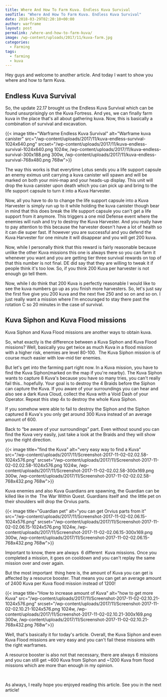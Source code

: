 ```yaml
---
title: Where And How To Farm Kuva. Endless Kuva Survival
seoTitle: "Where And How To Farm Kuva. Endless Kuva Survival"
date: 2018-03-29T02:20:10+00:00
author: warframe
layout: post
permalink: /where-and-how-to-farm-kuva/
image: /wp-content/uploads/2017/11/kuva-farm.jpg
categories:
  - Farming
tags:
  - farming
  - kuva
---
```

Hey guys and welcome to another article. And today I want to show you where and how to farm Kuva.

<!--more-->

## Endless Kuva Survival

So, the update 22.17 brought us the Endless Kuva Survival which can be found unsurprisingly on the Kuva Fortress. And yes, we can finally farm kuva in the place that's all about gathering kuva. Now, this is basically a combination of survival and excavation.

{{< image title="Warframe Endless Kuva Survival" alt="Warframe kuva canister" src="/wp-content/uploads/2017/11/kuva-endless-survival-1024x640.png" srcset="/wp-content/uploads/2017/11/kuva-endless-survival-1024x640.png 1024w, /wp-content/uploads/2017/11/kuva-endless-survival-300x188.png 300w, /wp-content/uploads/2017/11/kuva-endless-survival-768x480.png 768w">}}

The way this works is that everytime Lotus sends you a life support capsule an enemy eximus unit carrying a kuva canister will spawn and will be marked on both your mini-map and your heads-up display. This unit will drop the kuva canister upon death which you can pick up and bring to the life support capsule to turn it into a Kuva Harvester.

Now, all you have to do to change the life support capsule into a Kuva Harvester is simply run up to it while holding the kuva canister though bear in mind that this does break the life support capsule you can't get a life support from it anymore. This triggers a one mid Defense event where the enemies will rush and try to destroy the Kuva Harvester. And you really have to pay attention to this because the harvester doesn't have a lot of health so it can die super fast. If however you are successful and you defend the Kuva Harvester for one minute it will disappear and you will get 200 kuva.

Now, while I personally think that this reward is fairly reasonable because unlike the other Kuva missions this one is always there so you can farm it whenever you want and you are getting tier three survival rewards on top of that this number is not final. DE did say that they are willing to tweak it if people think it's too low. So, if you think 200 Kuva per harvester is not enough go tell them.

Now, while I do think that 200 Kuva is perfectly reasonable I would like to see the kuva numbers go up as you finish more harvesters. So, let's just say the first five give you 200 kuva and the next five 250 and so on and so on. I just really want a mission where I'm encouraged to stay there past the rotation C so 20 minutes in the case of survival.

## Kuva Siphon and Kuva Flood missions

Kuva Siphon and Kuva Flood missions are another ways to obtain kuva.

So, what exactly is the difference between a Kuva Siphon and Kuva Flood missions? Well, basically you get twice as much Kuva in a flood mission with a higher risk, enemies are level 80-100.  The Kuva Siphon mission is of course much easier with low-mid tier enemies.

But let's get into the farming part right now. In a Kuva mission, you have to find the Kuva Siphon(marked on the map if you're nearby). The Kuva Siphon wants to capture 8 Kuva's because you have so many tries, you can't really fail this.. hopefully. Your goal is to destroy the 4 Braids before the Siphon can capture the Kuva. If you aware of your surroundings you can hear and also see a dark Kuva Cloud, collect the Kuva with a Void Dash of your Operator. Repeat this step 4x to destroy the whole Kuva Siphon.

If you somehow were able to fail to destroy the Siphon and the Siphon captured 8 Kuva's you only get around 300 Kuva instead of an average amount of 600.

Back to &#8220;be aware of your surroundings&#8221; part. Even without sound you can find the Kuva very easily, just take a look at the Braids and they will show you the right direction.

{{< image title="find the Kuva" alt="very easy way to find a Kuva" src="/wp-content/uploads/2017/11/Screenshot-2017-11-02-02.02.58-1024x576.png" srcset="/wp-content/uploads/2017/11/Screenshot-2017-11-02-02.02.58-1024x576.png 1024w, /wp-content/uploads/2017/11/Screenshot-2017-11-02-02.02.58-300x169.png 300w, /wp-content/uploads/2017/11/Screenshot-2017-11-02-02.02.58-768x432.png 768w">}}

Kuva enemies and also Kuva Guardians are spawning, the Guardian can be killed like in the  The War Within Quest. Guardians itself and  the little pet on their shoulders will drop the Orvius parts.

{{< image title="Guardian pet" alt="you can get Orvius parts from it" src="/wp-content/uploads/2017/11/Screenshot-2017-11-02-02.06.15-1024x576.png" srcset="/wp-content/uploads/2017/11/Screenshot-2017-11-02-02.06.15-1024x576.png 1024w, /wp-content/uploads/2017/11/Screenshot-2017-11-02-02.06.15-300x169.png 300w, /wp-content/uploads/2017/11/Screenshot-2017-11-02-02.06.15-768x432.png 768w">}}

Important to know, there are always  6 different  Kuva missions. Once you completed a mission, it goes on cooldown and you can't replay the same mission over and over again.

But the most important  thing here is, the amount of Kuva you can get is affected by a resource booster. That means you can get an average amount of 2400 Kuva per Kuva flood mission instead of 1200!

{{< image title="How to increase amount of Kuva" alt="how to get more Kuva" src="/wp-content/uploads/2017/11/Screenshot-2017-11-02-02.10.21-1024x576.png" srcset="/wp-content/uploads/2017/11/Screenshot-2017-11-02-02.10.21-1024x576.png 1024w, /wp-content/uploads/2017/11/Screenshot-2017-11-02-02.10.21-300x169.png 300w, /wp-content/uploads/2017/11/Screenshot-2017-11-02-02.10.21-768x432.png 768w">}}

Well, that's basically it for today's article. Overall, the Kuva Siphon and even Kuva Flood missions are very easy and you can't fail these missions with the right warframes.

A resource booster is also not that necessary, there are always 6 missions and you can still get ~600 Kuva from Siphon and ~1200 Kuva from flood missions which are more than enough in my opinion.

&nbsp;

As always, I really hope you enjoyed reading this article. See you in the next article!